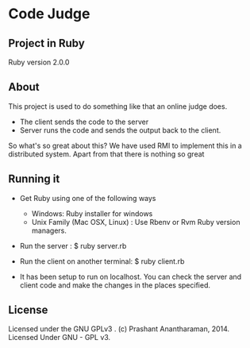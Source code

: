 Code Judge
==================

Project in Ruby
----------
Ruby version 2.0.0

About
---------
This project is used to do something like that an online judge does. 
- The client sends the code to the server
- Server runs the code and sends the output back to the client.

So what's so great about this? We have used RMI to implement this in a distributed system.
Apart from that there is nothing so great

Running it
---------
- Get Ruby using one of the following ways
	+ Windows: Ruby installer for windows
	+ Unix Family (Mac OSX, Linux) : Use Rbenv or Rvm Ruby version managers. 

- Run the server : 
$ ruby server.rb
- Run the client on another terminal: 
$ ruby client.rb

- It has been setup to run on localhost. You can check the server and client code and make the changes in the places specified. 

License
-----------
Licensed under the GNU GPLv3 . 
(c) Prashant Anantharaman, 2014. Licensed Under GNU - GPL v3. 
